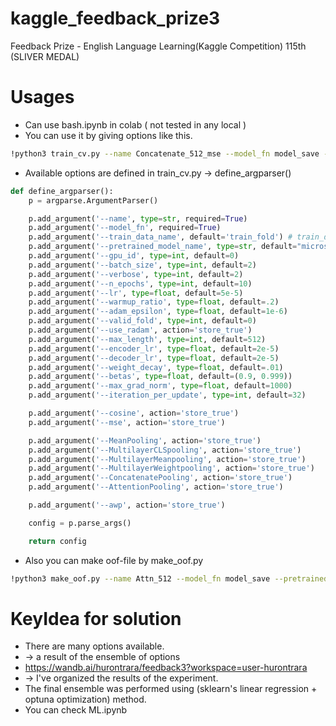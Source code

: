 # kaggle_feedback_prize3
Feedback Prize - English Language Learning(Kaggle Competition) 115th (SLIVER MEDAL)
# Usages
* Can use bash.ipynb in colab ( not tested in any local )
* You can use it by giving options like this.
```bash
!python3 train_cv.py --name Concatenate_512_mse --model_fn model_save --train_data_name train_fold --pretrained_model_name microsoft/deberta-v3-base --encoder_lr 2e-5 --decoder_lr 2e-5 --batch_size 8 --iteration_per_update 1 --max_length 512 --valid_fold 0 --n_epochs 5 --ConcatenatePooling --cosine --warmup_ratio 0 
```

* Available options are defined in train_cv.py -> define_argparser()
```python
def define_argparser():
    p = argparse.ArgumentParser()

    p.add_argument('--name', type=str, required=True)
    p.add_argument('--model_fn', required=True)
    p.add_argument('--train_data_name', default='train_fold') # train_data
    p.add_argument('--pretrained_model_name', type=str, default="microsoft/deberta-v3-base")
    p.add_argument('--gpu_id', type=int, default=0)
    p.add_argument('--batch_size', type=int, default=2)
    p.add_argument('--verbose', type=int, default=2)
    p.add_argument('--n_epochs', type=int, default=10)
    p.add_argument('--lr', type=float, default=5e-5)
    p.add_argument('--warmup_ratio', type=float, default=.2)
    p.add_argument('--adam_epsilon', type=float, default=1e-6)
    p.add_argument('--valid_fold', type=int, default=0)
    p.add_argument('--use_radam', action='store_true')
    p.add_argument('--max_length', type=int, default=512)
    p.add_argument('--encoder_lr', type=float, default=2e-5)
    p.add_argument('--decoder_lr', type=float, default=2e-5)
    p.add_argument('--weight_decay', type=float, default=.01)
    p.add_argument('--betas', type=float, default=(0.9, 0.999))
    p.add_argument('--max_grad_norm', type=float, default=1000)
    p.add_argument('--iteration_per_update', type=int, default=32)

    p.add_argument('--cosine', action='store_true')
    p.add_argument('--mse', action='store_true')

    p.add_argument('--MeanPooling', action='store_true')
    p.add_argument('--MultilayerCLSpooling', action='store_true')
    p.add_argument('--MultilayerMeanpooling', action='store_true')
    p.add_argument('--MultilayerWeightpooling', action='store_true')
    p.add_argument('--ConcatenatePooling', action='store_true')
    p.add_argument('--AttentionPooling', action='store_true')

    p.add_argument('--awp', action='store_true')

    config = p.parse_args()

    return config
```


* Also you can make oof-file by make_oof.py
```bash
!python3 make_oof.py --name Attn_512 --model_fn model_save --pretrained_model_name microsoft/deberta-v3-base --batch_size 32 --max_length 512 --Pooling AttentionPooling
```

# KeyIdea for solution
* There are many options available.
* -> a result of the ensemble of options
* https://wandb.ai/hurontrara/feedback3?workspace=user-hurontrara
* -> I've organized the results of the experiment. 
* The final ensemble was performed using (sklearn's linear regression + optuna optimization)  method.
* You can check ML.ipynb
